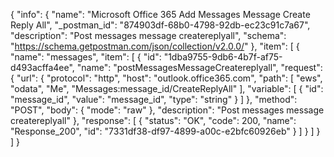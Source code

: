 {
  "info": {
    "name": "Microsoft Office 365 Add Messages Message Create Reply All",
    "_postman_id": "874903df-68b0-4798-92db-ec23c91c7a67",
    "description": "Post messages message  createreplyall",
    "schema": "https://schema.getpostman.com/json/collection/v2.0.0/"
  },
  "item": [
    {
      "name": "messages",
      "item": [
        {
          "id": "1dba9755-9db6-4b7f-af75-d493acffa4ee",
          "name": "postMessagesMessageCreatereplyall",
          "request": {
            "url": {
              "protocol": "http",
              "host": "outlook.office365.com",
              "path": [
                "ews",
                "odata",
                "Me",
                "Messages:message_id/CreateReplyAll"
              ],
              "variable": [
                {
                  "id": "message_id",
                  "value": "message_id",
                  "type": "string"
                }
              ]
            },
            "method": "POST",
            "body": {
              "mode": "raw"
            },
            "description": "Post messages message  createreplyall"
          },
          "response": [
            {
              "status": "OK",
              "code": 200,
              "name": "Response_200",
              "id": "7331df38-df97-4899-a00c-e2bfc60926eb"
            }
          ]
        }
      ]
    }
  ]
}